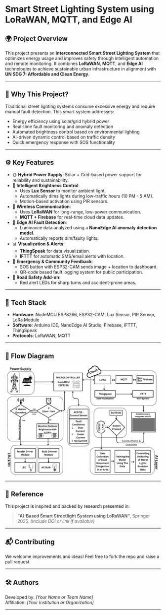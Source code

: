 # Smart Street Lighting System using LoRaWAN, MQTT, and Edge AI

## 🌍 Project Overview

This project presents an **Interconnected Smart Street Lighting System** that optimizes energy usage and improves safety through intelligent automation and remote monitoring. It combines **LoRaWAN**, **MQTT**, and **Edge AI** technologies to achieve sustainable urban infrastructure in alignment with **UN SDG 7: Affordable and Clean Energy**.

---

## 🧠 Why This Project?

Traditional street lighting systems consume excessive energy and require manual fault detection. This smart system addresses:
- Energy efficiency using solar/grid hybrid power
- Real-time fault monitoring and anomaly detection
- Automated brightness control based on environmental lighting
- AI-driven dynamic control based on traffic density
- Quick emergency response with SOS functionality

---

## ⚙️ Key Features

- 🌞 **Hybrid Power Supply**: Solar + Grid-based power support for reliability and sustainability.
- 🔦 **Intelligent Brightness Control**:
  - Uses **Lux Sensor** to monitor ambient light.
  - Automatically dims lights during low-traffic hours (10 PM - 5 AM).
  - Motion-based activation using PIR sensors.
- 📶 **Wireless Communication**:
  - Uses **LoRaWAN** for long-range, low-power communication.
  - **MQTT + Firebase** for real-time cloud data updates.
- 🧠 **Edge AI Fault Detection**:
  - Luminance data analyzed using a **NanoEdge AI anomaly detection model**.
  - Automatically reports dim/faulty lights.
- 📊 **Visualization & Alerts**:
  - **ThingSpeak** for data visualization.
  - **IFTTT** for automatic SMS/email alerts with location.
- 🚨 **Emergency & Community Feedback**:
  - SOS button with ESP32-CAM sends image + location to dashboard.
  - QR-code based fault logging system for public participation.
- 🚗 **Road Safety Add-on**:
  - Red alert LEDs for sharp turns and accident-prone areas.

---

## 🧱 Tech Stack

- **Hardware**: NodeMCU ESP8266, ESP32-CAM, Lux Sensor, PIR Sensor, LoRa Module
- **Software**: Arduino IDE, NanoEdge AI Studio, Firebase, IFTTT, ThingSpeak
- **Protocols**: LoRaWAN, MQTT

---

## 📸 Flow Diagram

![Flow Diagram](./FlowDiagram.png)

---

## 📄 Reference

This project is inspired and backed by research presented in:
> **"AI-Based Smart Streetlight System using LoRaWAN"**, Springer 2025. *(Include DOI or link if available)*

---

## 📬 Contributing

We welcome improvements and ideas! Feel free to fork the repo and raise a pull request.

---

## 🛠️ Authors

Developed by: *[Your Name or Team Name]*  
Affiliation: *[Your Institution or Organization]*

---

